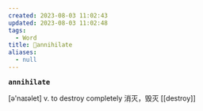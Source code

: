 ```yaml
---
created: 2023-08-03 11:02:43
updated: 2023-08-03 11:02:48
tags:
  - Word
title: 📖annihilate
aliases:
  - null
---
```


<pre><strong>annihilate</strong></pre>
[ə'naɪəlet]
v. to destroy completely 消灭，毁灭
[[destroy]]
